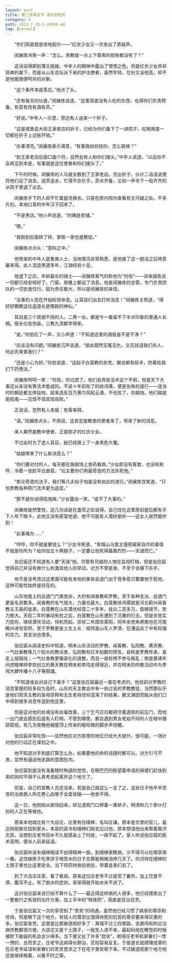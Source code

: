 ```yaml
---
layout: post
title: 第二百零五节 道长的危机
category: 5
path: 2012-7-20-5-20500.md
tag: [normal]
---
```


　　“你们简直就是坐地起价——”红衣少女又一次发出了质疑声。

　　闵展炼冷笑一声：“怎么，贵教就一点上下尊卑的规矩都没有了？”

　　这话说得即刻薄又挑拨，中年人的眼神中露出了恨恨之色。但是红衣少女并非简单的属下，而是从山东总坛派下来的护法使者，虽然年轻，位份又没他高，却不是他能随便呵斥的对象。

　　“这个条件本座答应。”他点了头。

　　“还有每天的伙食，”闵展炼说道，“这里简直没有人吃的东西，也得你们负责预备。有菜有肉有酒有茶。”

　　“好说。”中年人一示意，旁边有人送来一个折子。

　　“这是城里县大街王家老店的折子，已经为你们备下了一进院子，吃喝用度一切都在折子上记账开销。”

　　“办事漂亮。”闵展炼表示满意，“有事我如何找你，怎么联络？”

　　“到王家老店后面口画个符，自然会有人和你们接头。”中年人说道，“以后你不会再见到本座，有事就是这位使者和你们接头了。”

　　下午的时候，闵展炼的人马就全数到了王家老店。亮出折子，伙计二话没说便将他们迎了进去，送茶送水，忙得不亦乐乎。茶水齐备，又如一声令下一般齐齐的从院子里退了出去。

　　闵展炼手下的人却不忙着盥洗换衣。只是在房内院内查看有无可疑之处。不多片刻，本地口音的中年汉子回来了。

　　“不是黑店。”他小声说道，“的确是老铺。”

　　“嗯。”

　　“我刚到后面转了转，掌柜一家也是教徒。”

　　闵展炼点点头：“意料之中。”

　　他带来的中年人是鲁南人士，当地情况非常熟悉，是他接了这一趟活之后特意雇来得。此人混迹黑道多年，江湖经验十足。

　　他退下之后，年龄最长的骑士——闵展炼客气的称他为“何伯”——进来报告说一切都已经安顿好了。门窗、房檐上都设了消息。他是闵展炼的总管，专门负责团队的一切衣食住行。因为责任极大，所以是闵展炼的亲信。

　　“没事的人现在开始轮班休息。让耳目们出去打听消息！”闵展炼关照道，“得好好瞧瞧这位盗道长是哪路的神仙。”

　　耳目是三个其貌不扬的人。二男一女。都是乍一看留不下半点印象的普通人长相。擅长化妆伪装，三教九流都学得来。

　　“是，”何伯应了一声，又小声道：“不知道这里的酒饭是不是干净？”

　　“应该没有问题。”闵展炼沉声说道，“彼此既然无冤无仇，又花钱请我们杀人，何必先来害我们？”

　　“还是小心为好。”何伯说道，“这起子白莲教的余党，据说都有妖术，防着给我们下药使法。”

　　闵展炼呵呵一笑：“何伯，你过虑了。他们会弄些法术这个不假，但是天下大事还从来没有靠法术能成的。不说十年前败了的徐鸿儒，便是张角的道行——连当时的朝廷都五体投地，起来造反百万黄巾风起云涌，不也败了。你越怕，他们越是能捣鬼——见怪不怪其怪自败。”

　　正说话，忽然有人来报：有客来拜。

　　“请。”闵展炼点头，不用说，这肯定是教里的使者来了，带来了新的消息。

　　来人果然是教中使者，正是刚才的红衣少女。

　　不过此时为了遮人耳目，她已经换上了一身黑色大氅。

　　“姑娘带来了什么新消息么？”

　　“你们要对付的人，每天都在施粥场上舍药看病，”少女即没有客套，也没有称呼，冷着一张脸平白直叙，“坛主要你们用最奇诡的方法杀死他。”

　　“若论奇诡的法子，我们等凡夫俗子怕是没有如此的道行。”闵展炼含笑道，“只怕贵教各种奇门法术更为适宜。”

　　“那不是你说得捣鬼嘛，”少女露齿一笑，“成不了大事的。”

　　闵展炼陡然警觉，这几句话是在盏茶之前说得，自己住在这里房前屋后都有手下人布下暗卡，此地又没有密室地道，绝不可能有人潜伏偷听——这女人居然能听到！

　　“此事难办……”

　　“哼哼，你不就是要钱么？”少女冷笑道，“青城山马堡主撞邪阖家自尽的事情不就是你所为？给你加五十两银子，一定要让他死得轰轰烈烈——天谴而亡。”

　　张应宸还不知道有人要“天诛”他，尽管有可疑的人物在监视盯梢，但是张应宸觉得自己并没有做什么刺激其他人的举动，对方不管是谁，不至于会痛下杀手。

　　他不是没考虑过这里面可能有本地的某些会道门出于竞争意识要置他于死地，这种可能性始终是存在的。

　　山东地面上的会道门门类庞杂，大的有闻香教和罗教，至于各种支派、会道门更是名目繁多。闻香教的名气很大，力量也最大。白莲教徐鸿儒就是河北蓟州闻香教主王森的徒弟。白莲教在山东潜伏经营二十多年，徒众二百多万。盘根错节，势力极大。天启二年的暴动失败之后，白莲教在山东遭到了沉重的打击。但是余党实力犹存，继续潜伏活动，待机而起。崇祯二年围攻莱阳，同年余党朱炳南也在河南睢州进攻官府。至于罗教更是土生土长：祖师是山东人罗清，在漕运兵丁中有较强的实力，其支派也很多。

　　张应宸从阅读史料中知道，明末山东活动的罗教、闻香教、弘阳教、黄天教、一气灶香教等几个较大的教派里，弘阳教有红羊劫数的预言，自称是罗教传承，喜走上层路线；一气灶香教更像巫化的道教，而且一直标榜不参与叛乱；倒是嘉靖年间虎眼禅师李宾创立的黄天教在明末和李闯走得很近，并在明末的传教活动中为李闯大肆传播十八子等图谶。

　　“不知道谁会对自己下毒手？”这是张应宸最近一直在考虑的。他目前对罗教的消息掌握的较多较为及时，山东的天主教会中有一些过去的罗教教徒，当然那似乎是他们把天主教的圣母崇拜和无生老母信仰混淆了的结果。鹿文渊因而能从他们口中得到很多消息传送到他这里。

　　但是这对他的处境没有丝毫改善。三个乞丐日日都把守着道观的前后门，而他一出门就会感到后面有人盯梢，不管到哪里，都会遇到男女老幼不同的人在暗中跟踪窥视。有几次夜晚他被屋顶上传来的极轻微的脚步声惊醒。

　　张应宸非常吃惊——显然他在对方那里的地位已经大大提升。很可能，一场针对他的行动正在谋划之中。

　　他不知道对手到底打算怎么办，如果要他的命的话随时都可以。对方引弓不发，显然有逼迫他走路的意图在内。

　　张应宸到底没有准备随时殉道的觉悟，在眼巴巴的盼望着申请的保镖们赶快到来的同时不得不认真考虑起离开这个地方了。

　　但是，自己的宣教人员还没来，若是自己就这么一走了之，这些日子他辛辛苦苦的治病救人所花费心血等于全盘皆输——他舍不得。

　　这一日，他刚刚从粥场回来，却见道观门口停着一乘轿子，明清和几个家仆打扮的人正在等候他。

　　原来本地城北有个大店庄，庄里有位缙绅，名叫庄谦。原本是京里的官儿，最近刚刚致仕回到家乡。本县的县令和缙绅们刚去见过他，原本想请他出来帮着赈济灾民，没想到庄老爷回乡不久就感染上了时疫，一病不起了。家人听说张应宸的医术高明，便派人前来延请。

　　张应宸听说有缙绅相请不由得精神一振。到缙绅家瞧病，少不得可以吃喝享用一番。这住破房子吃黑饼子喝苦水的日子总算能稍微消停几天了。何况待在缙绅的土围子里也比这里安全。当下将药材收拾收拾，带着徒弟们去了。

　　到了大店庄庄家，看了看病，原来这位庄老爷不过是受了暑热，加上饮食不慎，腹泻不止。有了脱水的症状。渐渐得就开始水米不进了。

　　这对张应宸来说已经不算什么了——最近得这样病的人很多，他已经摸索出了一整套行之有效的治疗方案，加上手中的“特效药”，简直是百治百灵。

　　于是张应宸又一次的享受到了“贵宾”的待遇。虽然他已经习惯了病家的尊崇和优待，但是眼下这个地方，有钱人的尊崇比饿得快死的饥民的尊崇要来得实惠的多。张应宸发觉，这里是比那破道观好多了：离城不过三四里路，去粥场和附近治病传教都很方便，大店庄又是个土围子，一般生人进不来，最起码他在睡觉的时候被砍下脑袋的机会会少得多。当下便又扯了许多“症状”，唬得庄老爷和家眷们一愣一愣的，总而言之，庄老爷这病得长期治，否则容易反复。于是道长就顺理成章的在庄老爷延请和家眷们的苦苦恳求之下在宅子里安顿下来。不过破道观那个地方他还是继续租着，以备不时之需。
